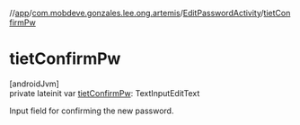 //[app](../../../index.md)/[com.mobdeve.gonzales.lee.ong.artemis](../index.md)/[EditPasswordActivity](index.md)/[tietConfirmPw](tiet-confirm-pw.md)

# tietConfirmPw

[androidJvm]\
private lateinit var [tietConfirmPw](tiet-confirm-pw.md): TextInputEditText

Input field for confirming the new password.
